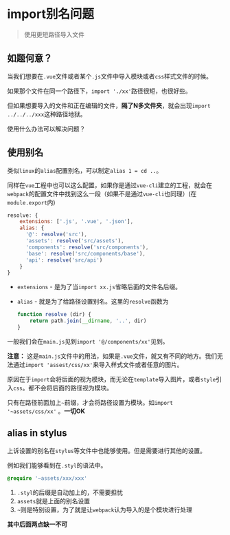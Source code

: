 # import别名问题
> 使用更短路径导入文件

## 如题何意？

当我们想要在`.vue`文件或者某个`.js`文件中导入模块或者`css`样式文件的时候。

如果那个文件在同一个路径下，`import './xx'`路径很短，也很好些。

但如果想要导入的文件和正在编辑的文件，**隔了N多文件夹**，就会出现`import ../../../xxx`这种路径地狱。

使用什么办法可以解决问题？

## 使用别名

类似`linux`的`alias`配置别名，可以制定`alias 1 = cd ..`。

同样在`vue`工程中也可以这么配置，如果你是通过`vue-cli`建立的工程，就会在`webpack`的配置文件中找到这么一段（如果不是通过`vue-cli`也同理）(在`module.export`内)

```javascript
resolve: {
    extensions: ['.js', '.vue', '.json'],
    alias: {
      '@': resolve('src'),
      'assets': resolve('src/assets'),
      'components': resolve('src/components'),
      'base': resolve('src/components/base'),
      'api': resolve('src/api')
    }
}
```

* `extensions` - 是为了当`import xx.js`省略后面的文件名后缀。
* `alias` - 就是为了给路径设置别名。这里的`resolve`函数为

    ```javascript
    function resolve (dir) {
        return path.join(__dirname, '..', dir)
    }
    ```

一般我们会在`main.js`见到`import '@/components/xx'`见到。

**注意：** 这是`main.js`文件中的用法，如果是`.vue`文件，就又有不同的地方。我们无法通过`import 'assest/css/xx'`来导入样式文件或者任意的图片。

原因在于`import`会将后面的视为模块，而无论在`template`导入图片，或者`style`引入`css`。都不会将后面的路径视为模块。

只有在路径前面加上`~`前缀，才会将路径设置为模块。如`import '~assets/css/xx'` 。**一切OK**

## alias in stylus

上诉设置的别名在`stylus`等文件中也能够使用。但是需要进行其他的设置。

例如我们能够看到在`.styl`的语法中。

```css
@require '~assets/xxx/xxx'
```

1. `.styl`的后缀是自动加上的，不需要担忧
2. `assets`就是上面的别名设置
3. `~`则是特别设置，为了就是让`webpack`认为导入的是个模块进行处理

**其中后面两点缺一不可**

